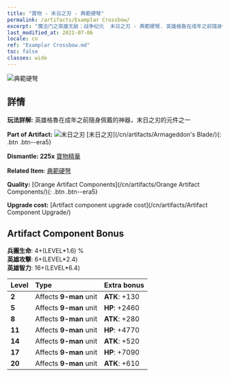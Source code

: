 ```yaml
---
title: "寶物 - 末日之刃 - 典範硬弩"
permalink: /artifacts/Examplar Crossbow/
excerpt: "魔法门之英雄无敌：战争纪元  末日之刃 - 典範硬弩. 英雄格魯在成年之前隨身佩戴的神器，末日之刃的元件之一"
last_modified_at: 2021-07-06
locale: cn
ref: "Examplar Crossbow.md"
toc: false
classes: wide
---
```


 ![典範硬弩](/images/t/artifact_40446.png)



## 詳情

 **玩法詳解:** 英雄格魯在成年之前隨身佩戴的神器，末日之刃的元件之一

 **Part of Artifact:** ![末日之刃](/images/t/icon_artifact_44.png) [末日之刃](/cn/artifacts/Armageddon's Blade/){: .btn .btn--era5}

 **Dismantle: 225x** [寶物精華](/cn/Items/con_905/)

 **Related Item**: [典範硬弩](/cn/Items/art_171/)

 **Quality:** [Orange Artifact Components](/cn/artifacts/Orange Artifact Components/){: .btn .btn--era5}

 **Upgrade cost:** [Artifact component upgrade cost](/cn/artifacts/Artifact Component Upgrade/)

## Artifact Component Bonus

  **兵團生命**: 4+(LEVEL\*1.6) %<br/>**英雄攻擊**: 6+(LEVEL\*2.4)<br/>**英雄智力**: 16+(LEVEL\*6.4)

  |  Level  | Type |    Extra bonus  | 
  |:--------|:-----|:----------------| 
  | **2** | Affects **9-man** unit | **ATK**: +130 | 
  | **5** | Affects **9-man** unit | **HP**: +2460 | 
  | **8** | Affects **9-man** unit | **ATK**: +280 | 
  | **11** | Affects **9-man** unit | **HP**: +4770 | 
  | **14** | Affects **9-man** unit | **ATK**: +520 | 
  | **17** | Affects **9-man** unit | **HP**: +7090 | 
  | **20** | Affects **9-man** unit | **ATK**: +610 | 
